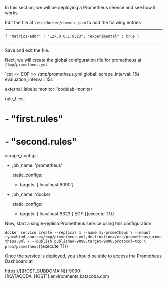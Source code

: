 In this section, we will be deploying a Prometheus service and see how it works.

Edit the file at `/etc/docker/daemon.json` to add the follwing entries

___
`{
  "metrics-addr" : "127.0.0.1:9323",
  "experimental" : true
}`
___

Save and exit the file.


Next, we will create the global configuration file for prometheus at `/tmp/prometheus.yml`

`cat << EOF >> /tmp/prometheus.yml
global:
  scrape_interval:     15s 
  evaluation_interval: 15s 

  external_labels:
      monitor: 'codelab-monitor'

rule_files:
  # - "first.rules"
  # - "second.rules"

scrape_configs:
  - job_name: 'prometheus'

    static_configs:
      - targets: ['localhost:9090']

  - job_name: 'docker'

    static_configs:
      - targets: ['localhost:9323']
EOF`{{execute T1}}



Now, start a single-replica Prometheus service using this configuration

`docker service create --replicas 1 --name my-prometheus \
    --mount type=bind,source=/tmp/prometheus.yml,destination=/etc/prometheus/prometheus.yml \
    --publish published=9090,target=9090,protocol=tcp \
    prom/prometheus`{{execute T1}}


Once the service is deployed, you should be able to access the Prometheus Dashboard at 

https://[[HOST_SUBDOMAIN]]-9090-[[KATACODA_HOST]].environments.katacoda.com
